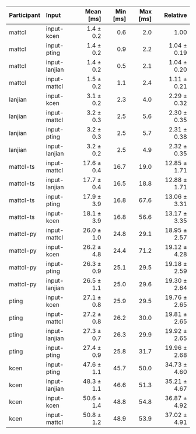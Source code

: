 | Participant | Input | Mean [ms] | Min [ms] | Max [ms] | Relative |
|:---|:---|---:|---:|---:|---:|
| mattcl | input-kcen | 1.4 ± 0.2 | 0.6 | 2.0 | 1.00 |
| mattcl | input-pting | 1.4 ± 0.2 | 0.9 | 2.2 | 1.04 ± 0.19 |
| mattcl | input-lanjian | 1.4 ± 0.2 | 0.5 | 2.1 | 1.04 ± 0.20 |
| mattcl | input-mattcl | 1.5 ± 0.2 | 1.1 | 2.4 | 1.11 ± 0.21 |
| lanjian | input-kcen | 3.1 ± 0.2 | 2.3 | 4.0 | 2.29 ± 0.32 |
| lanjian | input-mattcl | 3.2 ± 0.3 | 2.5 | 5.6 | 2.30 ± 0.35 |
| lanjian | input-pting | 3.2 ± 0.3 | 2.5 | 5.7 | 2.31 ± 0.38 |
| lanjian | input-lanjian | 3.2 ± 0.2 | 2.5 | 4.9 | 2.32 ± 0.35 |
| mattcl-ts | input-mattcl | 17.6 ± 0.4 | 16.7 | 19.0 | 12.85 ± 1.71 |
| mattcl-ts | input-lanjian | 17.7 ± 0.4 | 16.5 | 18.8 | 12.88 ± 1.71 |
| mattcl-ts | input-pting | 17.9 ± 3.9 | 16.8 | 67.6 | 13.06 ± 3.31 |
| mattcl-ts | input-kcen | 18.1 ± 3.9 | 16.8 | 56.6 | 13.17 ± 3.35 |
| mattcl-py | input-mattcl | 26.0 ± 1.0 | 24.8 | 29.1 | 18.95 ± 2.57 |
| mattcl-py | input-kcen | 26.2 ± 4.8 | 24.4 | 71.2 | 19.12 ± 4.28 |
| mattcl-py | input-pting | 26.3 ± 0.9 | 25.1 | 29.5 | 19.18 ± 2.59 |
| mattcl-py | input-lanjian | 26.5 ± 1.1 | 25.0 | 29.6 | 19.30 ± 2.64 |
| pting | input-kcen | 27.1 ± 0.8 | 25.9 | 29.5 | 19.76 ± 2.65 |
| pting | input-mattcl | 27.2 ± 0.8 | 26.2 | 30.0 | 19.81 ± 2.65 |
| pting | input-lanjian | 27.3 ± 0.7 | 26.3 | 29.9 | 19.92 ± 2.65 |
| pting | input-pting | 27.4 ± 0.9 | 25.8 | 31.7 | 19.96 ± 2.68 |
| kcen | input-pting | 47.6 ± 1.1 | 45.7 | 50.0 | 34.73 ± 4.60 |
| kcen | input-lanjian | 48.3 ± 1.1 | 46.6 | 51.3 | 35.21 ± 4.67 |
| kcen | input-kcen | 50.6 ± 1.4 | 48.8 | 54.8 | 36.87 ± 4.92 |
| kcen | input-mattcl | 50.8 ± 1.2 | 48.9 | 53.9 | 37.02 ± 4.91 |
